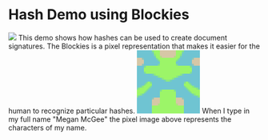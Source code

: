 # Hash Demo using Blockies
<img src='./blockies.png'>
This demo shows how hashes can be used to create document signatures. The Blockies is a pixel representation that makes it easier for the human to recognize particular hashes.
<img src='./blockies_megan.png'>
When I type in my full name "Megan McGee" the pixel image above represents the characters of my name.
